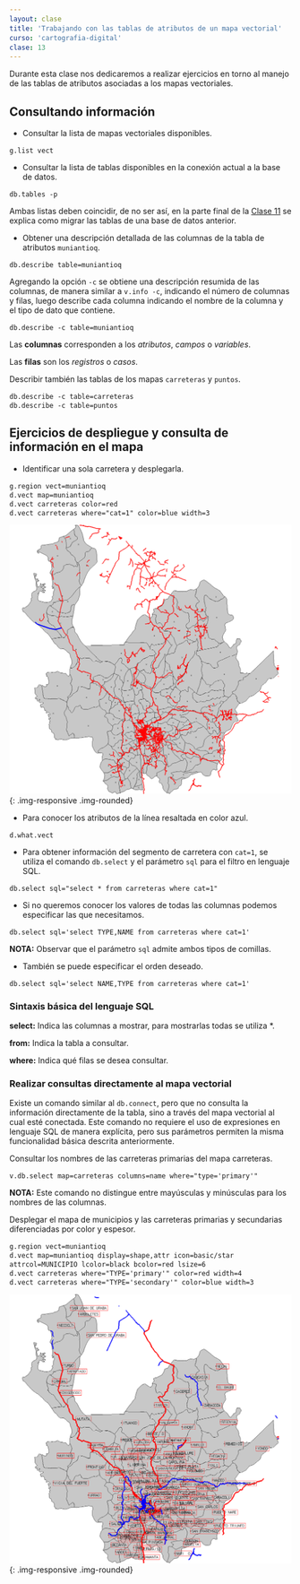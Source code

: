 ```yaml
---
layout: clase
title: 'Trabajando con las tablas de atributos de un mapa vectorial'
curso: 'cartografia-digital'
clase: 13
---
```


Durante esta clase nos dedicaremos a realizar ejercicios en torno al manejo de las tablas de atributos asociadas a los mapas vectoriales.

Consultando información
-----------------------

- Consultar la lista de mapas vectoriales disponibles.

~~~
g.list vect
~~~

- Consultar la lista de tablas disponibles en la conexión actual a la base de datos.

~~~
db.tables -p
~~~

Ambas listas deben coincidir, de no ser así, en la parte final de la [Clase 11](./clase-11.html) se explica como migrar las tablas de una base de datos anterior.

- Obtener una descripción detallada de las columnas de la tabla de atributos `muniantioq`.

~~~
db.describe table=muniantioq
~~~

Agregando la opción `-c` se obtiene una descripción resumida de las columnas, de manera similar a `v.info -c`, indicando el número de columnas y filas, luego describe cada columna indicando el nombre de la columna y el tipo de dato que contiene.

~~~
db.describe -c table=muniantioq
~~~

Las **columnas** corresponden a los *atributos*, *campos* o *variables*.

Las **filas** son los *registros* o *casos*.

Describir también las tablas de los mapas `carreteras` y `puntos`.

~~~
db.describe -c table=carreteras
db.describe -c table=puntos
~~~

Ejercicios de despliegue y consulta de información en el mapa
-------------------------------------------------------------

- Identificar una sola carretera y desplegarla.

~~~
g.region vect=muniantioq 
d.vect map=muniantioq 
d.vect carreteras color=red 
d.vect carreteras where="cat=1" color=blue width=3
~~~

![](/cartografia-digital/images/muniantioq_carreteras_cat1.png){: .img-responsive .img-rounded}

- Para conocer los atributos de la línea resaltada en color azul.

~~~
d.what.vect
~~~

- Para obtener información del segmento de carretera con `cat=1`, se utiliza el comando `db.select` y el parámetro `sql` para el filtro en lenguaje SQL.

~~~
db.select sql="select * from carreteras where cat=1"
~~~

- Si no queremos conocer los valores de todas las columnas podemos especificar las que necesitamos.

~~~
db.select sql='select TYPE,NAME from carreteras where cat=1'
~~~

**NOTA:** Observar que el parámetro `sql` admite ambos tipos de comillas.

- También se puede especificar el orden deseado.

~~~
db.select sql='select NAME,TYPE from carreteras where cat=1'
~~~

### Sintaxis básica del lenguaje SQL

**select:** Indica las columnas a mostrar, para mostrarlas todas se utiliza \*.

**from:** Indica la tabla a consultar.

**where:** Indica qué filas se desea consultar.

### Realizar consultas directamente al mapa vectorial

Existe un comando similar al `db.connect`, pero que no consulta la información directamente de la tabla, sino a través del mapa vectorial al cual esté conectada. Este comando no requiere el uso de expresiones en lenguaje SQL de manera explícita, pero sus parámetros permiten la misma funcionalidad básica descrita anteriormente.

Consultar los nombres de las carreteras primarias del mapa carreteras.

~~~
v.db.select map=carreteras columns=name where="type='primary'"
~~~

**NOTA:** Este comando no distingue entre mayúsculas y minúsculas para los nombres de las columnas.

Desplegar el mapa de municipios y las carreteras primarias y secundarias diferenciadas por color y espesor.

~~~
g.region vect=muniantioq
d.vect map=muniantioq display=shape,attr icon=basic/star attrcol=MUNICIPIO lcolor=black bcolor=red lsize=6
d.vect carreteras where="TYPE='primary'" color=red width=4
d.vect carreteras where="TYPE='secondary'" color=blue width=3
~~~

![](/cartografia-digital/images/muniantioq_pri_sec.png){: .img-responsive .img-rounded}
